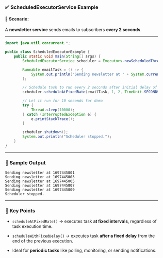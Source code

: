 ### ✅ **ScheduledExecutorService Example**

#### 🧠 Scenario:

A **newsletter service** sends emails to subscribers **every 2 seconds**.

---

```java
import java.util.concurrent.*;

public class ScheduledExecutorExample {
    public static void main(String[] args) {
        ScheduledExecutorService scheduler = Executors.newScheduledThreadPool(1);

        Runnable emailTask = () -> {
            System.out.println("Sending newsletter at " + System.currentTimeMillis() / 1000);
        };

        // Schedule task to run every 2 seconds after initial delay of 1 second
        scheduler.scheduleAtFixedRate(emailTask, 1, 2, TimeUnit.SECONDS);

        // Let it run for 10 seconds for demo
        try {
            Thread.sleep(10000);
        } catch (InterruptedException e) {
            e.printStackTrace();
        }

        scheduler.shutdown();
        System.out.println("Scheduler stopped.");
    }
}
```

---

### 🧾 **Sample Output**

```
Sending newsletter at 1697445001
Sending newsletter at 1697445003
Sending newsletter at 1697445005
Sending newsletter at 1697445007
Sending newsletter at 1697445009
Scheduler stopped.
```

---

### 🧠 **Key Points**

- `scheduleAtFixedRate()` → executes task **at fixed intervals**, regardless of task execution time.
    
- `scheduleWithFixedDelay()` → executes task **after a fixed delay** from the end of the previous execution.
    
- Ideal for **periodic tasks** like polling, monitoring, or sending notifications.
    